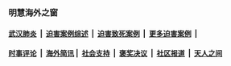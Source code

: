 
### 明慧海外之窗

####  [武汉肺炎](indexes/365.md?t=06212200) &nbsp;|&nbsp;  [迫害案例综述](indexes/328.md?t=06212200) &nbsp;|&nbsp; [迫害致死案例](indexes/277.md?t=06212200)  &nbsp;|&nbsp; [更多迫害案例](indexes/81.md?t=06212200)  &nbsp;|&nbsp; 
####  [时事评论](indexes/19.md?t=06212200) &nbsp;|&nbsp; [海外简讯](indexes/245.md?t=06212200)&nbsp;|&nbsp;  [社会支持](indexes/140.md?t=06212200) &nbsp;|&nbsp; [褒奖决议](indexes/282.md?t=06212200) &nbsp;|&nbsp; [社区报道](indexes/91.md?t=06212200)  &nbsp;|&nbsp; [天人之间](indexes/78.md?t=06212200) 

